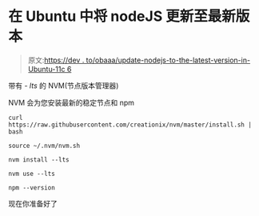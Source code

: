 # 在 Ubuntu 中将 nodeJS 更新至最新版本

> 原文:[https://dev . to/obaaa/update-nodejs-to-the-latest-version-in-Ubuntu-11c 6](https://dev.to/obaaa/update-nodejs-to-the-latest-version-in-ubuntu-11c6)

带有 *- lts* 的 NVM(节点版本管理器)

NVM 会为您安装最新的稳定节点和 npm

`curl https://raw.githubusercontent.com/creationix/nvm/master/install.sh | bash`

`source ~/.nvm/nvm.sh`

`nvm install --lts`

`nvm use --lts`

`npm --version`

现在你准备好了